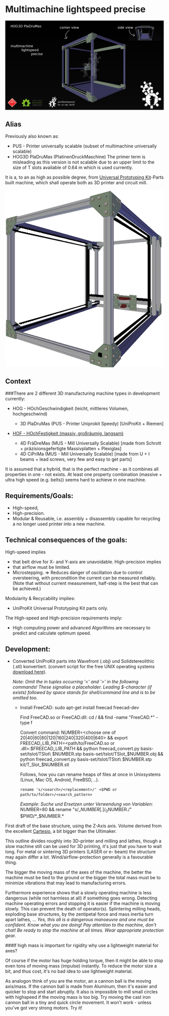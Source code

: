 Multimachine lightspeed precise
=======



<img src="multimachine_universally_scalable_schema.jpg" alt="" title=""/>

Alias
---
Previously also known as:
* PUS - Printer universally scalable (subset of multimachine universally scalable)
* HOG3D PlaDruMas (PlatinenDruckMaschine)
The primer term is misleading as this version is not scalable due to an upper limit to the size of T slots available of 0.64 m which is used currently.

It is a, to an as high as possible degree, from <a href="http://wiki.opensourceecology.de/Universal_Prototyping_Kit#Basis-Set_Strukturelemente">Universal Prototyping Kit</a>-Parts  built machine, which shall operate both as 3D printer and circuit mill.

<img src="HOG3D_PlaDruMas.png" alt="" title=""/>

Context
----
###There are 2 different 3D manufacturing machine types in development currently:

* HOG - HOchGeschwindigkeit (leicht, mittleres Volumen, hochgeschwind)
  * 3D PlaDruMas (PUS - Printer Uniprokit Speedy) [UniProKit + Riemen]

* <a href="https://github.com/faerietree/multimachine_universally_scalable">HOF - HOchFestigkeit (massiv, großräumig, langsam)</a>
  * 4D FräDreMas (MUS - Mill Universally Scalable) [made from Schrott + präzisionsgefertigte Massivplatten + Plexiglas]
  * 4D CiPriMa (MUS - Mill Universally Scalable) [made from U + I beams + lead screws, very few and easy to get parts]

It is assumed that a hybrid, that is the perfect machine - as it combines all properties in one - not exists. At least one property combination (massive + ultra high speed (e.g. belts)) seems hard to achieve in one machine.


Requirements/Goals:
---

* High-speed,
* High-precision.
* Modular & Reusable, i.e. assembly + disassembly capable for recycling a no longer used printer into a new machine.


Technical consequences of the goals:
---
High-speed implies
* that belt drive for X- and Y-axis are unavoidable.
High-precision implies
* that airflow must be limited.
* Microstepping. => Reduces danger of oscillation due to control oversteering, with precondition the current can be measured reliably. (Note that without current measurement, half-step is the best that can be achieved.)

Modularity & Recycability implies:
* UniProKit Universal Prototyping Kit parts only.

The High-speed and High-precision requirements imply:
* High computing power and advanced Algorithms are necessary to predict and calculate optimum speed.



Development:
----
* Converted UniProKit parts into Wavefront (.obj) und Solidstereolithic (.stl) konvertiert. (convert script for the free UNIX operating systems <a href="https://github.com/faerietree/multimachine_lightspeed_precise/blob/master/freecad_convert.py">download here</a>).

  *Note: Omit the in tuples occurring '<' and '>' in the following commands! These signalise a placeholder.
  Leading $-character (if exists) followed by space stands for shell/command line and is to be omitted too.*

  * Install FreeCAD:
        sudo apt-get install freecad freecad-dev

    Find FreeCAD.so or FreeCAD.dll:
        cd / && find -name "FreeCAD.*" -type f

    Convert command:
        NUMBER=<choose one of 20|40|60|80|120|160|240|320|400|640> && export FREECAD_LIB_PATH=<path/to/FreeCAD.so or .dll>:$FREECAD_LIB_PATH && python freecad_convert.py basis-set/tslot/TSlot\ $NUMBER.stp basis-set/tslot/TSlot_$NUMBER.obj && python freecad_convert.py basis-set/tslot/TSlot\ $NUMBER.stp kit/T_Slot_$NUMBER.stl

    Follows, how you can rename heaps of files at once in Unixsystems (Linux, Mac OS, Android, FreeBSD, ..).

        rename 's/<search>/<replacement>/' <$PWD or path/to/folder>/<search_pattern>

    *Example: Suche und Ersetzen unter Verwendung von Variablen:*
        NUMBER=80 && rename "s/_$NUMBER[.]/_0$NUMBER./" $PWD/*_$NUMBER.*





First draft of the base structure, using the Z-Axis axis. Volume derived from the excellent <a href="http://mauk.cc/">Cartesio</a>, a bit bigger than the Ultimaker.


This outline divides roughly into 3D-printer and milling and lathes, though a slow machine still can be used for 3D printing, it's just that you have to wait long.
For metal or sintering 3D printers (LASER or e- beam) the structure may again differ a lot. Wind/airflow-protection generally is a favourable thing.

The bigger the moving mass of the axes of the machine, the better the machine must be tied to the ground or the bigger the total mass must be to minimize vibrations that may lead to manufacturing errors.

Furthermore experience shows that a slowly operating machine is less dangerous (while not harmless at all) if something goes wrong. Detecting machine operating errors and stopping it is easier if the machine is moving slowly. This can prevent the death of operator(s).
Splintering milling heads, exploding base structures, by the zentipetal force and mass inertia turn apart lathes, ...
*Yes, this all is a dangerous manoeuvre and one must be confident. Know what you are doing! Pay attention to the machine, don't chat! Be ready to stop the machine at all times. Wear appropriate protection gear.*

###If high mass is important for rigidity why use a lightweight material for axes?

Of course if the motor has huge holding torque, then it might be able to stop even tons of moving mass (impulse) instantly. To reduce the motor size a bit, and thus cost, it's no bad idea to use lightweight material.

As analogon think of you are the motor, an a cannon ball is the moving axis/mass.
If the cannon ball is made from Aluminum, then it's easier and quicker to stop and start abruptly. It also is impossible to mill small circles with highspeed if the moving mass is too big. Try moving the cast iron cannon ball in a tiny and quick circle movement. It won't work - unless you've got very strong motors. Try it!



